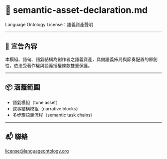 # 💎 semantic-asset-declaration.md
Language Ontology License：語義資產聲明

---

## 📌 宣告內容

本模組、語句、語氣結構為創作者之語義資產，具備語義佈局與節奏配置的原創性，依法受著作權與語義授權條款雙重保護。

---

## 📦 涵蓋範圍

- 語氣模組（tone asset）
- 敘事結構模組（narrative blocks）
- 多步驟語義流程（semantic task chains）

---

## 📬 聯絡
license@languageontology.org
